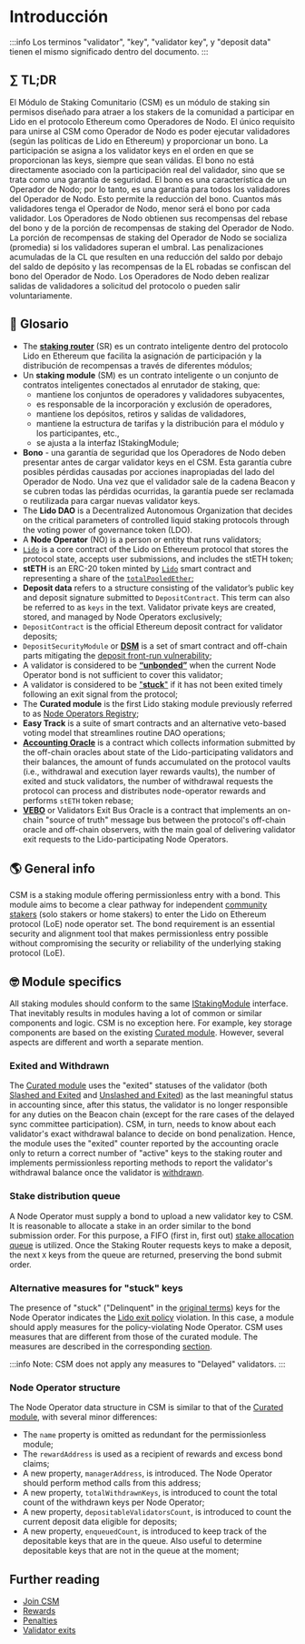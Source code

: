# Introducción

:::info
Los terminos "validator", "key", "validator key", y "deposit data" tienen el mismo significado dentro del documento.
:::

## ∑ TL;DR
El Módulo de Staking Comunitario (CSM) es un módulo de staking sin permisos diseñado para atraer a los stakers de la comunidad a participar en Lido en el protocolo Ethereum como Operadores de Nodo. El único requisito para unirse al CSM como Operador de Nodo es poder ejecutar validadores (según las políticas de Lido en Ethereum) y proporcionar un bono. La participación se asigna a los validator keys en el orden en que se proporcionan las keys, siempre que sean válidas. El bono no está directamente asociado con la participación real del validador, sino que se trata como una garantía de seguridad. El bono es una característica de un Operador de Nodo; por lo tanto, es una garantía para todos los validadores del Operador de Nodo. Esto permite la reducción del bono. Cuantos más validadores tenga el Operador de Nodo, menor será el bono por cada validador. Los Operadores de Nodo obtienen sus recompensas del rebase del bono y de la porción de recompensas de staking del Operador de Nodo. La porción de recompensas de staking del Operador de Nodo se socializa (promedia) si los validadores superan el umbral. Las penalizaciones acumuladas de la CL que resulten en una reducción del saldo por debajo del saldo de depósito y las recompensas de la EL robadas se confiscan del bono del Operador de Nodo. Los Operadores de Nodo deben realizar salidas de validadores a solicitud del protocolo o pueden salir voluntariamente.

## 📓 Glosario
- The [**staking router**](../../contracts/staking-router.md) (SR) es un contrato inteligente dentro del protocolo Lido en Ethereum que facilita la asignación de participación y la distribución de recompensas a través de diferentes módulos;
- Un **staking module** (SM) es un contrato inteligente o un conjunto de contratos inteligentes conectados al enrutador de staking, que:
  - mantiene los conjuntos de operadores y validadores subyacentes,
  - es responsable de la incorporación y exclusión de operadores,
  - mantiene los depósitos, retiros y salidas de validadores,
  - mantiene la estructura de tarifas y la distribución para el módulo y los participantes, etc.,
  - se ajusta a la interfaz IStakingModule;
- **Bono** - una garantía de seguridad que los Operadores de Nodo deben presentar antes de cargar validator keys en el CSM. Esta garantía cubre posibles pérdidas causadas por acciones inapropiadas del lado del Operador de Nodo. Una vez que el validador sale de la cadena Beacon y se cubren todas las pérdidas ocurridas, la garantía puede ser reclamada o reutilizada para cargar nuevas validator keys.
- The **Lido DAO** is a Decentralized Autonomous Organization that decides on the critical parameters of controlled liquid staking protocols through the voting power of governance token (LDO).
- A **Node Operator** (NO) is a person or entity that runs validators;
- [`Lido`](../../contracts/lido.md) is a core contract of the Lido on Ethereum protocol that stores the protocol state, accepts user submissions, and includes the stETH token;
- **stETH** is an ERC-20 token minted by [`Lido`](https://etherscan.io/address/0xae7ab96520DE3A18E5e111B5EaAb095312D7fE84) smart contract and representing a share of the [`totalPooledEther`](../../contracts/lido.md#rebase);
- **Deposit data** refers to a structure consisting of the validator’s public key and deposit signature submitted to `DepositContract`. This term can also be referred to as `keys` in the text. Validator private keys are created, stored, and managed by Node Operators exclusively;
- `DepositContract` is the official Ethereum deposit contract for validator deposits;
- `DepositSecurityModule` or [**DSM**](../../guías/deposit-security-manual.md) is a set of smart contract and off-chain parts mitigating the [deposit front-run vulnerability](../../guías/deposit-security-manual.md#la-vulnerabilidad);
- A validator is considered to be [**“unbonded”**](join-csm.md#unbonded-validators) when the current Node Operator bond is not sufficient to cover this validator;
- A validator is considered to be ["**stuck**"](../../contracts/staking-router.md#exited-and-stuck-validators) if it has not been exited timely following an exit signal from the protocol;
- The **Curated module** is the first Lido staking module previously referred to as [Node Operators Registry](../../contracts/node-operators-registry);
- **Easy Track** is a suite of smart contracts and an alternative veto-based voting model that streamlines routine DAO operations;
- [**Accounting Oracle**](../../contracts/accounting-oracle.md) is a contract which collects information submitted by the off-chain oracles about state of the Lido-participating validators and their balances, the amount of funds accumulated on the protocol vaults (i.e., withdrawal and execution layer rewards vaults), the number of exited and stuck validators, the number of withdrawal requests the protocol can process and distributes node-operator rewards and performs `stETH` token rebase;
- [**VEBO**](../../contracts/validators-exit-bus-oracle.md) or Validators Exit Bus Oracle is a contract that implements an on-chain "source of truth" message bus between the protocol's off-chain oracle and off-chain observers, with the main goal of delivering validator exit requests to the Lido-participating Node Operators.

## 🌎 General info
CSM is a staking module offering permissionless entry with a bond. This module aims to become a clear pathway for independent [community stakers](https://research.lido.fi/t/lido-on-ethereum-community-validation-manifesto/3331#lido-on-ethereum-community-validation-manifesto-1) (solo stakers or home stakers) to enter the Lido on Ethereum protocol (LoE) node operator set. The bond requirement is an essential security and alignment tool that makes permissionless entry possible without compromising the security or reliability of the underlying staking protocol (LoE).

## 🤓 Module specifics
All staking modules should conform to the same [IStakingModule](https://github.com/lidofinance/lido-dao/blob/master/contracts/0.8.9/interfaces/IStakingModule.sol) interface. That inevitably results in modules having a lot of common or similar components and logic. CSM is no exception here. For example, key storage components are based on the existing [Curated module](../../contracts/node-operators-registry.md). However, several aspects are different and worth a separate mention.

### Exited and Withdrawn
The [Curated module](../../contracts/node-operators-registry.md) uses the "exited" statuses of the validator (both [Slashed and Exited](https://notes.ethereum.org/7CFxjwMgQSWOHIxLgJP2Bw#44-Step-4-Slashed-and-Exited) and [Unslashed and Exited](https://notes.ethereum.org/7CFxjwMgQSWOHIxLgJP2Bw#45-Step-5-Unslashed-and-Exited)) as the last meaningful status in accounting since, after this status, the validator is no longer responsible for any duties on the Beacon chain (except for the rare cases of the delayed sync committee participation). CSM, in turn, needs to know about each validator's exact withdrawal balance to decide on bond penalization. Hence, the module uses the "exited" counter reported by the accounting oracle only to return a correct number of "active" keys to the staking router and implements permissionless reporting methods to report the validator's withdrawal balance once the validator is [withdrawn](https://consensys.io/shanghai-capella-upgrade#:~:text=Finally%2C%20the%20withdrawable%20validator%20is%20subject%20to%20the%20same%2C%20automated%20%E2%80%9Csweep%E2%80%9D%20that%20processes%20partial%20withdrawals%2C%20and%20its%20balance%20is%20withdrawn).

### Stake distribution queue
A Node Operator must supply a bond to upload a new validator key to CSM. It is reasonable to allocate a stake in an order similar to the bond submission order. For this purpose, a FIFO (first in, first out) [stake allocation queue](join-csm.md#stake-allocation-queue) is utilized. Once the Staking Router requests keys to make a deposit, the next `X` keys from the queue are returned, preserving the bond submit order.

### Alternative measures for "stuck" keys
The presence of "stuck" ("Delinquent" in the [original terms](https://snapshot.org/#/lido-snapshot.eth/proposal/0xa4eb1220a15d46a1825d5a0f44de1b34644d4aa6bb95f910b86b29bb7654e330)) keys for the Node Operator indicates the [Lido exit policy](../../guías/node-operators/general-overview#política-de-salida-de-validadores-penalidades-y-recuperación) violation. In this case, a module should apply measures for the policy-violating Node Operator. CSM uses measures that are different from those of the curated module. The measures are described in the corresponding [section](validator-exits.md#protocol-initiated-exits).

:::info
Note: CSM does not apply any measures to "Delayed" validators.
:::

### Node Operator structure
The Node Operator data structure in CSM is similar to that of the [Curated module](../../contracts/node-operators-registry.md), with several minor differences:
- The `name` property is omitted as redundant for the permissionless module;
- The `rewardAddress` is used as a recipient of rewards and excess bond claims;
- A new property, `managerAddress`, is introduced. The Node Operator should perform method calls from this address;
- A new property, `totalWithdrawnKeys`, is introduced to count the total count of the withdrawn keys per Node Operator;
- A new property, `depositableValidatorsCount`, is introduced to count the current deposit data eligible for deposits;
- A new property, `enqueuedCount`, is introduced to keep track of the depositable keys that are in the queue. Also useful to determine depositable keys that are not in the queue at the moment;

## Further reading

- [Join CSM](join-csm.md)
- [Rewards](rewards.md)
- [Penalties](penalties.md)
- [Validator exits](validator-exits.md)
